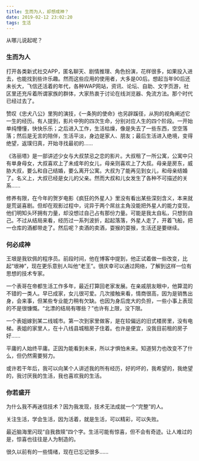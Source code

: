 ```yaml
---
title: 生而为人，却想成神？
date: 2019-02-12 23:02:20
tags: 生活
---
```


从哪儿说起呢？

### 生而为人

打开各类新式社交APP，匿名聊天、剧情推理、角色扮演，花样很多，如果投入进去，也能找到些许乐趣。然而这些应用的使用者，大多是00后。想起当年90后还未长大，飞信还活着的年代，各种WAP网站，资讯、论坛、自助、文字页游，社区里还充斥着所谓家族的群体，大家热衷于讨论在线浏览器、免流方法。那个时代已经过去了。

赞叹《忠犬八公》里狗的演技，《一条狗的使命》也另辟蹊径，从狗的视角阐述它一生的经历。有人提到，影片中狗的四次生命，分别对应人生的四个阶段。一开始单纯懵懂，快快乐乐；之后进入工作，生活枯燥，像是失去了一些东西，空空落落；然后是无言的陪伴，生活平淡，身边是家人、朋友；最后生活进入绝境，变得绝望，返璞归真，开始寻找最初的……

《洛丽塔》是一部讲述少女与大叔禁忌之恋的影片。大叔租了一所公寓，公寓中只有单身母女，大叔喜欢上了未成年的女儿，母亲则喜欢上了大叔。母亲是房东，威胁大叔，要么和自己结婚，要么离开公寓。大叔为了能再见到女儿，和母亲结婚了。名义上，大叔已经是女儿的父亲。然而大叔和儿女发生了各种不可描述的关系……

修养有限，在今年的贺岁电影《疯狂的外星人》里没有看出某些深刻含义，本来就是荒诞喜剧。但却在观影过程中，诧异于两个屌丝主角没能把外星人的能力变现，他们明知头环拥有力量，却没想过自己占有那份力量。可能是我太自私，只想到自己。不过从结局来看，经历过一系列波折，起起落落，外星人走了，开着飞船，把一仓库的酒都带走了。然后呢？卖酒的卖酒，耍猴的耍猴，生活还是要继续。

### 何必成神

王垠是我钦佩的程序员。前段时间，他在博客中提到，他正试着做一些改变，比起“垠神”，现在更乐意别人叫他“老王”。很庆幸可以通过网络，了解到这样一位有思想的技术专家。

一个表哥在帝都生活工作多年，最近打算回老家发展。在亲戚朋友眼中，他算混的不错的一类人。早已成家，女儿很可爱。几次接触来看，情商很高，因为是销售出身，会来事，但某些专业能力稍有欠缺。也因为身后庞大的负担，一些小事上表现的不是很慷慨。“北漂的结局有哪些？”也许有上限，没下限。

一个表姐嫁到某二线城市。第一次到家里做客，是在较偏远的旧式楼房里，没有电梯。表姐的家里人，在十八线县城租房子住着。也许是便宜，没我目前租的房子好……

平庸的人始终平庸。正因为能看到未来，所以才惧怕未来。知道努力也改变不了什么，但仍然需要努力。

或许若干年后，我可以向某个人讲述我的所有经历，好的坏的，我希望的，我绝望的，我讨厌我的生活，我也喜欢我的生活。

### 你若盛开

为什么我不再迷信技术？因为我发现，技术无法成就一个“完整”的人。

关注生活，学会生活，因为活着，就是生活，可以精彩，可以失败。

最近脑海里闪现“自我救赎”四个字。生活可能有惊喜，但不会有奇迹。让人难过的是，惊喜也往往是人为制造的。

很久以前有的一些情绪，现在已忘记很多……
